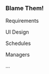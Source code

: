 ### Blame Them!

Requirements <!-- .element: class="fragment" -->

UI Design <!-- .element: class="fragment" -->

Schedules <!-- .element: class="fragment" -->

Managers <!-- .element: class="fragment" -->

... <!-- .element: class="fragment" -->
